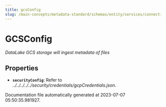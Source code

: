 ```yaml
---
title: gcsConfig
slug: /main-concepts/metadata-standard/schemas/entity/services/connections/database/datalake/gcsconfig
---
```


# GCSConfig

*DataLake GCS storage will ingest metadata of files*

## Properties

- **`securityConfig`**: Refer to *../../../../../security/credentials/gcpCredentials.json*.


Documentation file automatically generated at 2023-07-07 05:50:35.981927.
